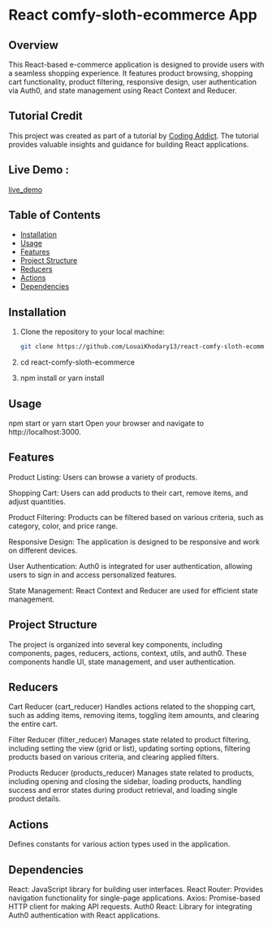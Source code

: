 # React comfy-sloth-ecommerce App

## Overview

This React-based e-commerce application is designed to provide users with a seamless shopping experience. It features product browsing, shopping cart functionality, product filtering, responsive design, user authentication via Auth0, and state management using React Context and Reducer.

## Tutorial Credit

This project was created as part of a tutorial by [Coding Addict](https://www.youtube.com/codingaddict). The tutorial provides valuable insights and guidance for building React applications.

## Live Demo :
[live_demo](https://react-comfy-sloth-ecommerce-store.netlify.app/)
## Table of Contents

- [Installation](#installation)
- [Usage](#usage)
- [Features](#features)
- [Project Structure](#project-structure)
- [Reducers](#reducers)
- [Actions](#actions)
- [Dependencies](#dependencies)

## Installation

1. Clone the repository to your local machine:

   ```bash
   git clone https://github.com/LouaiKhodary13/react-comfy-sloth-ecommerce.git
   ```

2. cd react-comfy-sloth-ecommerce

3. npm install or yarn install

## Usage

npm start or yarn start
Open your browser and navigate to http://localhost:3000.

## Features

Product Listing: Users can browse a variety of products.

Shopping Cart: Users can add products to their cart, remove items, and adjust quantities.

Product Filtering: Products can be filtered based on various criteria, such as category, color, and price range.

Responsive Design: The application is designed to be responsive and work on different devices.

User Authentication: Auth0 is integrated for user authentication, allowing users to sign in and access personalized features.

State Management: React Context and Reducer are used for efficient state management.

## Project Structure

The project is organized into several key components, including components, pages, reducers, actions, context, utils, and auth0. These components handle UI, state management, and user authentication.

## Reducers

Cart Reducer (cart_reducer)
Handles actions related to the shopping cart, such as adding items, removing items, toggling item amounts, and clearing the entire cart.

Filter Reducer (filter_reducer)
Manages state related to product filtering, including setting the view (grid or list), updating sorting options, filtering products based on various criteria, and clearing applied filters.

Products Reducer (products_reducer)
Manages state related to products, including opening and closing the sidebar, loading products, handling success and error states during product retrieval, and loading single product details.

## Actions

Defines constants for various action types used in the application.

## Dependencies

React: JavaScript library for building user interfaces.
React Router: Provides navigation functionality for single-page applications.
Axios: Promise-based HTTP client for making API requests.
Auth0 React: Library for integrating Auth0 authentication with React applications.

